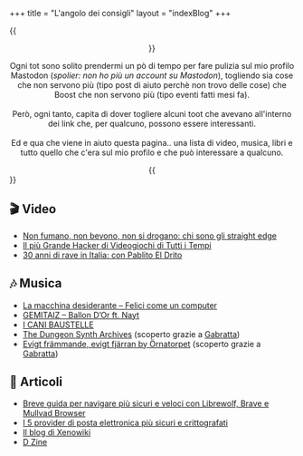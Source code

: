 +++
title = "L'angolo dei consigli"
layout = "indexBlog"
+++

{{<center>}}
<p>Ogni tot sono solito prendermi un pò di tempo per fare pulizia sul mio profilo Mastodon (<i>spolier: non ho più un account su Mastodon</i>), togliendo sia cose che non servono più (tipo post di aiuto perchè non trovo delle cose) che Boost che non servono più (tipo eventi fatti mesi fa).<br><br>Però, ogni tanto, capita di dover togliere alcuni toot che avevano all'interno dei link che, per qualcuno, possono essere interessanti.<br><br>Ed e qua che viene in aiuto questa pagina.. una lista di video, musica, libri e tutto quello che c'era sul mio profilo e che può interessare a qualcuno.</p>
{{</center>}}

## 🎬 Video

- [Non fumano, non bevono, non si drogano: chi sono gli straight edge](https://yt.artemislena.eu/watch?v=ftL-FRHS9IE)
- [Il più Grande Hacker di Videogiochi di Tutti i Tempi](https://invidious.nerdvpn.de/watch?v=Nt0d6ztCBmM)
- [30 anni di rave in Italia: con Pablito El Drito](https://invidious.nerdvpn.de/watch?v=yzRvvQgEOHM)

## 🎶 Musica

- [La macchina desiderante – Felici come un computer](https://audio.copyriot.xyz/library/albums/2)
- [GEMITAIZ – Ballon D’Or ft. Nayt](https://invidious.lunar.icu/watch?v=mO2vFlCvlY8)
- [I CANI BAUSTELLE](https://icanibaustelle.bandcamp.com/album/i-cani-baustelle)
- [The Dungeon Synth Archives](https://www.youtube.com/@TheDungeonSynthArchives/videos) (scoperto grazie a [Gabratta](https://livellosegreto.it/@Gabratta))
- [Evigt fr​ä​mmande, evigt fj​ä​rran by Örnatorpet](https://ornatorpet.bandcamp.com/album/evigt-fr-mmande-evigt-fj-rran) (scoperto grazie a [Gabratta](https://livellosegreto.it/@Gabratta))

## 📰 Articoli

- [Breve guida per navigare più sicuri e veloci con Librewolf, Brave e Mullvad Browser](https://noblogo.org/filippodb/breve-guida-per-navigare-piu-veloci-e-piu-sicuri-con-le-estensioni-per)
- [I 5 provider di posta elettronica più sicuri e crittografati](https://www.tecnobabele.com/i-5-provider-di-posta-elettronica-piu-sicuri-e-crittografati/2021-02-03/)
- [Il blog di Xenowiki](https://www.xenowiki.org/it/Blog.html)
- [D Zine](https://dzine.deditore.com/it/)